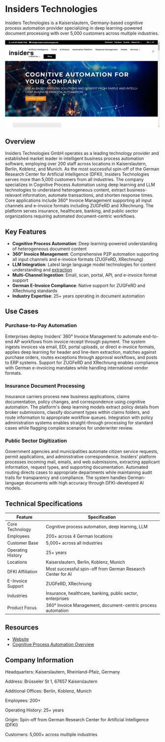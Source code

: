 # Insiders Technologies

Insiders Technologies is a Kaiserslautern, Germany-based cognitive process automation provider specializing in deep learning-powered document processing with over 5,000 customers across multiple industries.

![Insiders Technologies](assets\insiders-technologies.png)


## Overview

Insiders Technologies GmbH operates as a leading technology provider and established market leader in intelligent business process automation software, employing over 200 staff across locations in Kaiserslautern, Berlin, Koblenz, and Munich. As the most successful spin-off of the German Research Center for Artificial Intelligence (DFKI), Insiders Technologies serves more than 5,000 customers from all industries. The company specializes in Cognitive Process Automation using deep learning and LLM technologies to understand heterogeneous content, extract business-relevant information, automate transactions, and shorten response times. Core applications include 360° Invoice Management supporting all input channels and e-invoice formats including ZUGFeRD and XRechnung. The platform serves insurance, healthcare, banking, and public sector organizations requiring automated document-centric workflows.

## Key Features

- **Cognitive Process Automation**: Deep learning-powered understanding of heterogeneous document content
- **360° Invoice Management**: Comprehensive P2P automation supporting all input channels and e-invoice formats (ZUGFeRD, XRechnung)
- **LLM Integration**: Latest large language model technologies for content understanding and [extraction](../../capabilities/extraction/index.md)
- **Multi-Channel Ingestion**: Email, scan, portal, API, and e-invoice format support
- **German E-Invoice Compliance**: Native support for ZUGFeRD and XRechnung standards
- **Industry Expertise**: 25+ years operating in document automation

## Use Cases

### Purchase-to-Pay Automation

Enterprises deploy Insiders' 360° Invoice Management to automate end-to-end AP workflows from invoice receipt through payment. The system ingests invoices via email, EDI, portal uploads, or direct e-invoice formats, applies deep learning for header and line-item extraction, matches against purchase orders, routes exceptions through approval workflows, and posts to ERP systems. Support for ZUGFeRD and XRechnung enables compliance with German e-invoicing mandates while handling international vendor formats.

### Insurance Document Processing

Insurance carriers process new business applications, claims documentation, policy changes, and correspondence using cognitive automation. The platform's deep learning models extract policy details from broker submissions, classify document types within claims folders, and route information to appropriate workflow queues. Integration with policy administration systems enables straight-through processing for standard cases while flagging complex scenarios for underwriter review.

### Public Sector Digitization

Government agencies and municipalities automate citizen service requests, permit applications, and administrative correspondence. Insiders' platform processes incoming mail, emails, and web submissions, extracting applicant information, request types, and supporting documentation. Automated routing directs cases to appropriate departments while maintaining audit trails for transparency and compliance. The system handles German-language documents with high accuracy through DFKI-developed AI models.

## Technical Specifications

| Feature | Specification |
|---------|---------------|
| Core Technology | Cognitive process automation, deep learning, LLM |
| Employees | 200+ across 4 German locations |
| Customer Base | 5,000+ across all industries |
| Operating History | 25+ years |
| Locations | Kaiserslautern, Berlin, Koblenz, Munich |
| DFKI Affiliation | Most successful spin-off from German Research Center for AI |
| E-Invoice Support | ZUGFeRD, XRechnung |
| Industries | Insurance, healthcare, banking, public sector, enterprises |
| Product Focus | 360° Invoice Management, document-centric process automation |

## Resources

- [Website](https://insiders-technologies.com/en/)
- [Cognitive Process Automation Overview](https://insiders-technologies.com/en/)

## Company Information

Headquarters: Kaiserslautern, Rheinland-Pfalz, Germany

Address: Brüsseler St 1, 67657 Kaiserslautern

Additional Offices: Berlin, Koblenz, Munich

Employees: 200+

Operating History: 25+ years

Origin: Spin-off from German Research Center for Artificial Intelligence (DFKI)

Customers: 5,000+ across multiple industries


